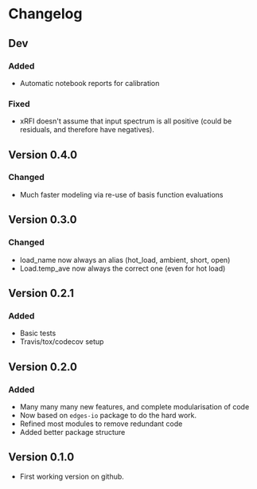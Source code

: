 # Changelog

## Dev

### Added

- Automatic notebook reports for calibration

### Fixed

- xRFI doesn't assume that input spectrum is all positive (could be residuals, and
  therefore have negatives).

## Version 0.4.0

### Changed

- Much faster modeling via re-use of basis function evaluations

## Version 0.3.0

### Changed
- load_name now always an alias (hot_load, ambient, short, open)
- Load.temp_ave now always the correct one (even for hot load)

## Version 0.2.1

### Added

- Basic tests
- Travis/tox/codecov setup

## Version 0.2.0

### Added

- Many many many new features, and complete modularisation of code
- Now based on `edges-io` package to do the hard work.
- Refined most modules to remove redundant code
- Added better package structure

## Version 0.1.0

- First working version on github.
